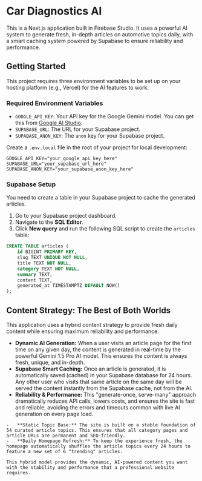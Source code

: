
# Car Diagnostics AI

This is a Next.js application built in Firebase Studio. It uses a powerful AI system to generate fresh, in-depth articles on automotive topics daily, with a smart caching system powered by Supabase to ensure reliability and performance.

## Getting Started

This project requires three environment variables to be set up on your hosting platform (e.g., Vercel) for the AI features to work.

### Required Environment Variables

-   `GOOGLE_API_KEY`: Your API key for the Google Gemini model. You can get this from [Google AI Studio](https://aistudio.google.com/app/apikey).
-   `SUPABASE_URL`: The URL for your Supabase project.
-   `SUPABASE_ANON_KEY`: The `anon` key for your Supabase project.

Create a `.env.local` file in the root of your project for local development:
```
GOOGLE_API_KEY="your_google_api_key_here"
SUPABASE_URL="your_supabase_url_here"
SUPABASE_ANON_KEY="your_supabase_anon_key_here"
```

### Supabase Setup

You need to create a table in your Supabase project to cache the generated articles.

1.  Go to your Supabase project dashboard.
2.  Navigate to the **SQL Editor**.
3.  Click **New query** and run the following SQL script to create the `articles` table:

```sql
CREATE TABLE articles (
    id BIGINT PRIMARY KEY,
    slug TEXT UNIQUE NOT NULL,
    title TEXT NOT NULL,
    category TEXT NOT NULL,
    summary TEXT,
    content TEXT,
    generated_at TIMESTAMPTZ DEFAULT NOW()
);
```

## Content Strategy: The Best of Both Worlds

This application uses a hybrid content strategy to provide fresh daily content while ensuring maximum reliability and performance.

-   **Dynamic AI Generation:** When a user visits an article page for the first time on any given day, the content is generated in real-time by the powerful Gemini 1.5 Pro AI model. This ensures the content is always fresh, unique, and in-depth.
-   **Supabase Smart Caching:** Once an article is generated, it is automatically saved (cached) in your Supabase database for 24 hours. Any other user who visits that same article on the same day will be served the content instantly from the Supabase cache, not from the AI.
-   **Reliability & Performance:** This "generate-once, serve-many" approach dramatically reduces API calls, lowers costs, and ensures the site is fast and reliable, avoiding the errors and timeouts common with live AI generation on every page load.
```
-   **Static Topic Base:** The site is built on a stable foundation of 54 curated article topics. This ensures that all category pages and article URLs are permanent and SEO-friendly.
-   **Daily Homepage Refresh:** To keep the experience fresh, the homepage automatically shuffles the article topics every 24 hours to feature a new set of 6 "trending" articles.

This hybrid model provides the dynamic, AI-powered content you want with the stability and performance that a professional website requires.
